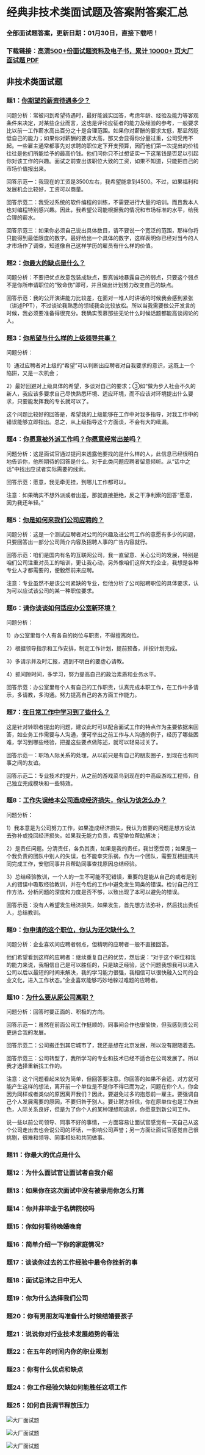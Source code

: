 # 经典非技术类面试题及答案附答案汇总

### 全部面试题答案，更新日期：01月30日，直接下载吧！

### 下载链接：[高清500+份面试题资料及电子书，累计 10000+ 页大厂面试题  PDF](/docs/index.md)

## 非技术类面试题

### 题1：[你期望的薪资待遇多少？](/docs/非技术类面试题/经典非技术类面试题及答案附答案汇总.md#题1你期望的薪资待遇多少)<br/>
问题分析：常被问到希望待遇时，最好能诚实回答，考虑年龄、经验及能力等客观条件来决定，对某些企业而言，这也是评论应征者的能力及经验的参考，一般要求比以前一工作薪水高出百分之十是合理范围。如果你对薪酬的要求太低，那显然贬低自己的能力；如果你对薪酬的要求太高，那又会显得你分量过重，公司受用不起。一些雇主通常都事先对求聘的职位定下开支预算，因而他们第一次提出的价钱往往是他们所能给予的最高价钱。他们问你只不过想证实一下这笔钱是否足以引起你对该工作的兴趣。面试之前查出该职位大致的工资，如果不知道，只能把自己的市场价值报出来。

回答示范一：我现在的工资是3500左右，我希望能拿到4500。不过，如果福利和发展机会比较好，工资可以商量。

回答示范二：我受过系统的软件编程的训练，不需要进行大量的培训。而且我本人也对编程特别感兴趣。因此，我希望公司能根据我的情况和市场标准的水平，给我合理的薪水。

回答示范三：如果你必须自己说出具体数目，请不要说一个宽泛的范围，那样你将只能得到最低限度的数字。最好给出一个具体的数字，这样表明你已经对当今的人才市场作了调查，知道像自己这样学历的雇员有什么样的价值。

### 题2：[你最大的缺点是什么？](/docs/非技术类面试题/经典非技术类面试题及答案附答案汇总.md#题2你最大的缺点是什么)<br/>
问题分析：不要把优点故意包装成缺点，要真诚地暴露自己的弱点，只要这个弱点不是你所申请职位的“致命伤”即可，并且做出计划努力改变自己的缺点。

回答示范：我的公开演讲能力比较差，在面对一堆人时讲话的时候我会感到紧张（讲述PPT），不过谈论我熟悉的领域我会比较放松。所以当我需要做公开发言的时候，我必须要准备得很充分。我确实羡慕那些无论什么时候话题都能高谈阔论的人。

### 题3：[你希望与什么样的上级领导共事？](/docs/非技术类面试题/经典非技术类面试题及答案附答案汇总.md#题3你希望与什么样的上级领导共事)<br/>
问题分析：

1）通过应聘者对上级的“希望”可以判断出应聘者对自我要求的意识，这既上一个陷阱，又是一次机会；

2）最好回避对上级具体的希望，多谈对自己的要求；③如“做为步入社会不久的新人，我应该多要求自己尽快熟悉环境、适应环境，而不应该对环境提出什么要求，只要能发挥我的专长就可以了。

这个问题比较好的回答是，希望我的上级能够在工作中对我多指导，对我工作中的错误能够立即指出。总之，从上级指导这个方面谈，不会有大的纰漏。

### 题4：[你愿意被外派工作吗？你愿意经常出差吗？](/docs/非技术类面试题/经典非技术类面试题及答案附答案汇总.md#题4你愿意被外派工作吗你愿意经常出差吗)<br/>
问题分析：这是面试官通过提问来透露他要找的是什么样的人，此信息已经很明白地告诉你，他所期待的回答是什么。对于此类问题应聘者留意倾听。从“话中之话”中找出应试者实际需要的线索。

回答示范：愿意，我无牵无挂，到哪儿工作都可以。

注意：如果确实不想外派或者出差，那就直接拒绝，反之干净利索的回答“愿意，因为我还年轻。”

### 题5：[你是如何来我们公司应聘的？](/docs/非技术类面试题/经典非技术类面试题及答案附答案汇总.md#题5你是如何来我们公司应聘的)<br/>
问题分析：这是一个测试应聘者对公司的兴趣及进公司工作的意愿有多少的问题，只要回答出一部分公司简介内容及招聘人事的广告内容就行。

回答示范：咱们是国内有名的互联网公司，我一直留意、关心公司的发展，特别是咱们公司注重对员工的培训，更让我心动，另外像咱们这样大的企业，我想是各种专业人才都需要的，便毅然前来应聘。

注意：专业虽然不是该公司紧缺的专业，但他分析了公司招聘职位的具体要求，认为可以应试该公司的某一种职位要求。

### 题6：[请你谈谈如何适应办公室新环境？](/docs/非技术类面试题/经典非技术类面试题及答案附答案汇总.md#题6请你谈谈如何适应办公室新环境)<br/>
问题分析：

1）办公室里每个人有各自的岗位与职责，不得擅离岗位。

2）根据领导指示和工作安排，制定工作计划，提前预备，并按计划完成。

3）多请示并及时汇报，遇到不明白的要虚心请教。

4）抓间隙时间，多学习，努力提高自己的政治素质和业务水平。

回答示范：办公室里每个人有自己的工作职责，认真完成本职工作，在工作中多请示，多请教，多沟通。努力提高自己的各方面工作能力。

### 题7：[在日常工作中学习到了些什么？](/docs/非技术类面试题/经典非技术类面试题及答案附答案汇总.md#题7在日常工作中学习到了些什么)<br/>
这是针对转职者提出的问题，建议此时可以配合面试工作的特点作为主要依据来回答，如业务工作需要与人沟通，便可举出之前工作与人沟通的例子，经历了哪些困难，学习到哪些经验，把握这些要点做陈述，就可以轻易过关了。

回答示范一：职场人际关系的处理，从以前只是有自己的朋友圈子，到现在也有同事之间的友谊。

回答示范二：专业技术的提升，从之前的游戏菜鸟到现在的中高级游戏工程师，自己独立完成模块和一些特效。

### 题8：[工作失误给本公司造成经济损失，你认为该怎么办？](/docs/非技术类面试题/经典非技术类面试题及答案附答案汇总.md#题8工作失误给本公司造成经济损失你认为该怎么办)<br/>
问题分析：

1）我本意是为公司努力工作，如果造成经济损失，我认为首要的问题是想方设法去弥补或挽回经济损失。如果我无能力负责，希望单位帮助解决；

2）是责任问题。分清责任，各负其责，如果是我的责任，我甘愿受罚；如果是一个我负责的团队中别人的失误，也不能幸灾乐祸，作为一个团队，需要互相提携共同完成工作，安慰同事并且帮助同事查找原因总结经验。

3）总结经验教训，一个人的一生不可能不犯错误，重要的是能从自己的或者是别人的错误中吸取经验教训，并在今后的工作中避免发生同类的错误。检讨自己的工作方法、分析问题的深度和力度是否不够，以致出现了本可以避免的错误。

 回答示范：没有人希望发生经济损失，如果发生，首先想方法弥补，然后找出责任人，总结教训。

### 题9：[你申请的这个职位，你认为还欠缺什么？](/docs/非技术类面试题/经典非技术类面试题及答案附答案汇总.md#题9你申请的这个职位你认为还欠缺什么)<br/>
问题分析：企业喜欢问应聘者弱点，但精明的应聘者一般不直接回答。

他们希望看到这样的应聘者：继续重复自己的优势，然后说：“对于这个职位和我的能力来说，我相信自己是可以胜任的，只是缺乏经验，这个问题我想我可以进入公司以后以最短的时间来解决，我的学习能力很强，我相信可以很快融入公司的企业文化，进入工作状态。”企业喜欢能够巧妙地躲过难题的应聘者。

### 题10：[为什么要从原公司离职？](/docs/非技术类面试题/经典非技术类面试题及答案附答案汇总.md#题10为什么要从原公司离职)<br/>
问题分析：回答时要正面的、积极的方向。

回答示范一：虽然在前面公司工作挺顺的，同事间合作也很愉快，但我感到贵公司更适合我的发展。

回答示范二：公司搬迁到其它城市了，我还是想在北京发展，所以没有跟随着去。

回答示范三：公司转型了，我所学习的专业和技术已经不适合在公司发展了。所以我才选择重新找工作的。

注意：这个问题看起来较为简单，但回答要注意。你回答的如果不合适，对方就可能产生这样的想法，离开前一个单位是不是你不得已而为之，问题在你个人，你会因为同样或者类似的原因离开我们？因此，要避免过多的抱怨前一雇主。要强调自己个人发展需要的原因，不要归咎于别人。要让聘方相信，你在原单位也是工作出色，人际关系良好，但是为了你个人的某种理想和追求，你愿意到新公司工作。

说一些以前公司领导、同事不好的事情，一方面容易让面试官感觉有一天自己从这个公司走出去也会说公司的坏话，一影响公司声誉；另一方面让面试官感觉自己很挑剔，很难和领导、同事相处和共同做事。

### 题11：你最大的优点是什么<br/>


### 题12：为什么面试官让面试者自我介绍<br/>


### 题13：如果你在这次面试中没有被录用你怎么打算<br/>


### 题14：你并非毕业于名牌院校吗<br/>


### 题15：你如何看待晚婚晚育<br/>


### 题16：简单介绍一下你的家庭情况?<br/>


### 题17：谈谈你过去的工作经验中最令你挫折的事<br/>


### 题18：面试忌讳之目中无人<br/>


### 题19：你为什么选择我们公司<br/>


### 题20：你有男朋友吗准备什么时候结婚要孩子<br/>


### 题21：说说你对行业技术发展趋势的看法<br/>


### 题22：在五年的时间内你的职业规划<br/>


### 题23：你有什么优点和缺点<br/>


### 题24：你工作经验欠缺如何能胜任这项工作<br/>


### 题25：如何自我调节释放压力<br/>


![大厂面试题](../../imgs/pages.jpg "Java精选")

![大厂面试题](../../imgs/pdfs.png "Java精选")

![大厂面试题](../../imgs/weixin.png "Java精选")